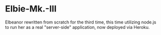 # Elbie-Mk.-III
Elbeanor rewritten from scratch for the third time, this time utilizing node.js to run her as a real "server-side" application, now deployed via Heroku.